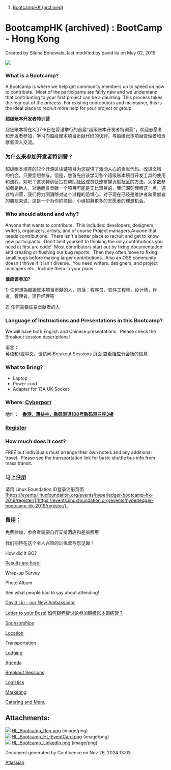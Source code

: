 1. [BootcampHK (archived)](index.html)

# BootcampHK (archived) : BootCamp - Hong Kong

Created by Silona Bonewald, last modified by david liu on May 02, 2019

![](attachments/23102870/23103021.png?height=250)

### What is a Bootcamp?

A Bootcamp is where we help get community members up to speed on how to contribute.  Most of the participants are fairly new and we understand that contributing to your first project can be a daunting. This process takes the fear out of the process. For existing contributors and maintainer, this is the ideal place to recruit more help for your project or group.

**超级账本开发者特训营**

超级账本将在3月7-8日在香港举行的首届"超级账本开发者特训营"，欢迎志愿者和开发者参加，学习向超级账本项目贡献代码的诀窍，与超级账本项目管理者和贡献者深入交流。

### **为什么来参加开发者特训营？**

超级账本培育的12个开源区块链项目为您提供了激动人心的贡献代码、改进文档的机会，只要您想参与。但是，您首先应该学习各个超级账本项目开发工具的使用和流程，对吧？这次特训营旨在帮助社区成员快速掌握贡献社区的方法。大多数参加者是新人，对他而言贡献一个项目可能是无比艰巨的，我们深刻理解这一点，通过特训营，我们将力图消除对这个过程的恐惧心。对于现在已经是维护者和贡献者的朋友来说，这是一个为你的项目、小组招募更多的志愿者的理想机会。

### Who should attend and why?

Anyone that wants to contribute.  This includes: developers, designers, writers, organizers, artists, and of course Project managers.Anyone that needs contributions.  There isn't a better place to recruit and get to know new participants.  Don't limit yourself to thinking the only contributions you need at first are code!  Most contributors start out by fixing documentation and creating or flushing our bug reports.  Then they often move to fixing small bugs before making larger contributions.  Also an OSS community doesn't thrive if it isn't diverse.  You need writers, designers, and project managers etc.  Include them in your plans.

**谁应该参加?**

1\) 任何想為超級账本项目贡献的人，包括：程序员，软件工程师，设计师，作者，管理者，项目经理等

2\) 任何需要征召贡献者的人

### Language of Instructions and Presentations in this Bootcamp?

We will have both English and Chinese presentations.  Please check the Breakout session descriptions!

语言：      
英语和/或中文。请访问 Breakout Sessions 页面 [查看相应分会场](https://wiki2.hyperledger.org/display/BOOTHK/Sessions)的信息

### What to Bring?

- Laptop
- Power cord
- Adapter for 13A UK Socket

### Where: [Cyberport](http://www.cyberport.hk/en/about_cyberport/visit_us)

地址：   [**香港，薄扶林，数码港道100号数码港三座3楼**](http://www.cyberport.hk/en/about_cyberport/visit_us)

### [Register](https://events.linuxfoundation.org/events/hyperledger-bootcamp-hk-2019/register/)

### How much does it cost?

FREE but individuals must arrange their own hotels and any additional travel.  Please see the transportation link for basic shuttle bus info from mass transit.

### **马上注册**

请用 Linux Foundation ID登录注册页面 [https://events.linuxfoundation.org/events/hyperledger-bootcamp-hk-2019/register/](https://events.linuxfoundation.org/events/hyperledger-bootcamp-hk-2019/register/)  

### 费用：

免费参加，参会者需要自行安排酒店和差旅费用

我们期待在这个令人兴奋的训练营与您见面！

How did it GO?

[Results are here!](Bootcamp-Results_23103386.html)

Wrap-up Survey

Photo Album

See what people had to say about attending!

[David Liu - our New Ambassador](Eve-of-being-technical-ambassador----David-Liu_23103392.html)

[Letter to your Boss!](23102986.html) [如何跟老板讨论参加超级账本训练营？](https://wiki2.hyperledger.org/pages/viewpage.action?pageId=2393960)

[Sponsorships](Sponsorships_23102897.html)

[Location](Location_23102899.html)

[Transportation](Transportation_23102893.html)

[Lodging](Lodging_23102966.html)

[Agenda](Agenda_23102913.html)

[Breakout Sessions](Sessions_23102905.html)

[Logistics](Logistics_23102886.html)

[Marketing](Marketing_23102879.html)

[Catering and Menu](Catering_23102942.html)

## Attachments:

![](images/icons/bullet_blue.gif) [HL\_Bootcamp\_Reg.png](attachments/23102870/23103016.png) (image/png)  
![](images/icons/bullet_blue.gif) [HL\_Bootcamp\_HL-EventCard.png](attachments/23102870/23103021.png) (image/png)  
![](images/icons/bullet_blue.gif) [HL\_Bootcamp\_LinkedIn.png](attachments/23102870/23103022.png) (image/png)

Document generated by Confluence on Nov 26, 2024 13:03

[Atlassian](http://www.atlassian.com/)
